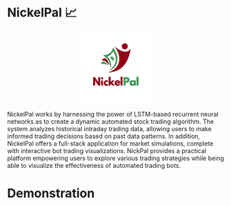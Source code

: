# NickelPal 📈

<p align="center" width="100%">
    <img width="33%" src="images/NickelPal.gif">
</p>
NickelPal works by harnessing the power of LSTM-based recurrent neural networks as to create a dynamic automated stock trading algorithm. The system analyzes historical intraday trading data, allowing users to make informed trading decisions based on past data patterns. In addition, NickelPal offers a full-stack application for market simulations, complete with interactive bot trading visualizations. NickPal provides a practical platform empowering users to explore various trading strategies while being able to visualize the effectiveness of automated trading bots.

# Demonstration
